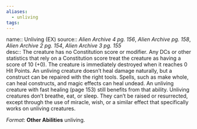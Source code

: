 ```yaml
---
aliases: 
  - unliving
tags: 
---
```


name:: Unliving (EX)
source:: _Alien Archive 4 pg. 156_, _Alien Archive pg. 158_, _Alien Archive 2 pg. 154_, _Alien Archive 3 pg. 155_  
desc:: The creature has no Constitution score or modifier. Any DCs or other statistics that rely on a Constitution score treat the creature as having a score of 10 (+0). The creature is immediately destroyed when it reaches 0 Hit Points. An unliving creature doesn’t heal damage naturally, but a construct can be repaired with the right tools. Spells, such as make whole, can heal constructs, and magic effects can heal undead. An unliving creature with fast healing (page 153) still benefits from that ability. Unliving creatures don’t breathe, eat, or sleep. They can’t be raised or resurrected, except through the use of miracle, wish, or a similar effect that specifically works on unliving creatures.

_Format_: **Other Abilities** unliving.
